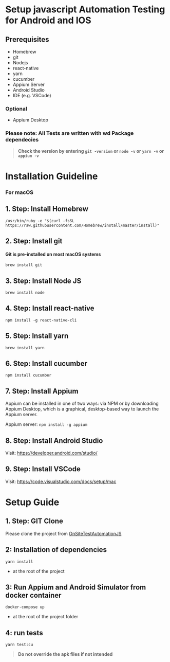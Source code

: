 # Setup javascript Automation Testing for Android and IOS

## Prerequisites
- Homebrew
- git
- Nodejs
- react-native
- yarn
- cucumber
- Appium Server
- Android Studio
- IDE (e.g. VSCode)

### Optional
- Appium Desktop

### Please note: All Tests are written with wd Package dependecies

> **Check the version by entering `git -version` or `node -v` or `yarn -v` or `appium -v`**

# Installation Guideline
### For macOS

## 1. Step: Install Homebrew
`/usr/bin/ruby -e "$(curl -fsSL https://raw.githubusercontent.com/Homebrew/install/master/install)"`

## 2. Step: Install git
#### Git is pre-installed on most macOS systems
`brew install git`

## 3. Step: Install Node JS
`brew install node`

## 4. Step: Install react-native
`npm install -g react-native-cli`

## 5. Step: Install yarn
`brew install yarn`

## 6. Step: Install cucumber
`npm install cucumber`

## 7. Step: Install Appium
Appium can be installed in one of two ways: via NPM or by downloading Appium Desktop, which is a graphical, desktop-based way to launch the Appium server.

Appium server: `npm install -g appium`

## 8. Step: Install Android Studio
Visit: https://developer.android.com/studio/

## 9. Step: Install VSCode
Visit: https://code.visualstudio.com/docs/setup/mac


# Setup Guide

## 1. Step: GIT Clone
Please clone the project from [OnSiteTestAutomationJS](https://gitlab.hce.heidelbergcement.com/HCEmbrace/onsitetestautomationjs)

## 2: Installation of dependencies
```yarn install```

* at the root of the project

## 3: Run Appium and Android Simulator from docker container 
```docker-compose up```

* at the root of the project folder

## 4: run tests
```yarn test:cu```


> **Do not override the apk files if not intended**
